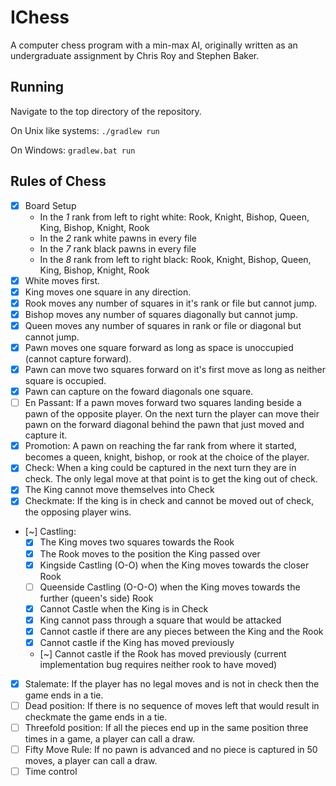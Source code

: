 # IChess

A computer chess program with a min-max AI, originally written as an undergraduate assignment by Chris Roy and Stephen Baker.

## Running
Navigate to the top directory of the repository.

On Unix like systems: `./gradlew run`

On Windows: `gradlew.bat run`

## Rules of Chess
* [x] Board Setup
    * In the *1* rank from left to right white: Rook, Knight, Bishop, Queen, King, Bishop, Knight, Rook
    * In the *2* rank white pawns in every file
    * In the *7* rank black pawns in every file
    * In the *8* rank from left to right black: Rook, Knight, Bishop, Queen, King, Bishop, Knight, Rook
* [x] White moves first.
* [x] King moves one square in any direction.
* [x] Rook moves any number of squares in it's rank or file but cannot jump.
* [x] Bishop moves any number of squares diagonally but cannot jump.
* [x] Queen moves any number of squares in rank or file or diagonal but cannot jump.
* [x] Pawn moves one square forward as long as space is unoccupied (cannot capture forward).
* [x] Pawn can move two squares forward on it's first move as long as neither square is occupied.
* [x] Pawn can capture on the foward diagonals one square.
* [ ] En Passant: If a pawn moves forward two squares landing beside a pawn of the opposite player. On the next turn the player can move their pawn on the forward diagonal behind the pawn that just moved and capture it.
* [x] Promotion: A pawn on reaching the far rank from where it started, becomes a queen, knight, bishop, or rook at the choice of the player.
* [x] Check: When a king could be captured in the next turn they are in check. The only legal move at that point is to get the king out of check.
* [x] The King cannot move themselves into Check
* [x] Checkmate: If the king is in check and cannot be moved out of check, the opposing player wins.
* [~] Castling:
    * [x] The King moves two squares towards the Rook
    * [x] The Rook moves to the position the King passed over
    * [x] Kingside Castling (O-O) when the King moves towards the closer Rook
    * [ ] Queenside Castling (O-O-O) when the King moves towards the further (queen's side) Rook
    * [x] Cannot Castle when the King is in Check
    * [x] King cannot pass through a square that would be attacked
    * [x] Cannot castle if there are any pieces between the King and the Rook
    * [x] Cannot castle if the King has moved previously
    * [~] Cannot castle if the Rook has moved previously (current implementation bug requires neither rook to have moved)
* [x] Stalemate: If the player has no legal moves and is not in check then the game ends in a tie.
* [ ] Dead position: If there is no sequence of moves left that would result in checkmate the game ends in a tie.
* [ ] Threefold position: If all the pieces end up in the same position three times in a game, a player can call a draw.
* [ ] Fifty Move Rule: If no pawn is advanced and no piece is captured in 50 moves, a player can call a draw.
* [ ] Time control
